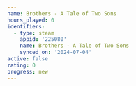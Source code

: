```yaml
---
name: Brothers - A Tale of Two Sons
hours_played: 0
identifiers:
  - type: steam
    appid: '225080'
    name: Brothers - A Tale of Two Sons
    synced_on: '2024-07-04'
active: false
rating: 0
progress: new
---
```


